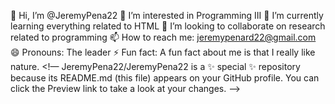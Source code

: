 👋 Hi, I’m @JeremyPena22 
👀 I’m interested in Programming III 
🌱 I’m currently learning everything related to HTML 
💞️ I’m looking to collaborate on research related to programming 
📫 How to reach me: jeremypenard22@gmail.com 
😄 Pronouns: The leader 
⚡ Fun fact: A fun fact about me is that I really like nature. <!— JeremyPena22/JeremyPena22 is a 
✨ special 
✨ repository because its README.md (this file) appears on your GitHub profile. You can click the Preview link to take a look at your changes. —>
